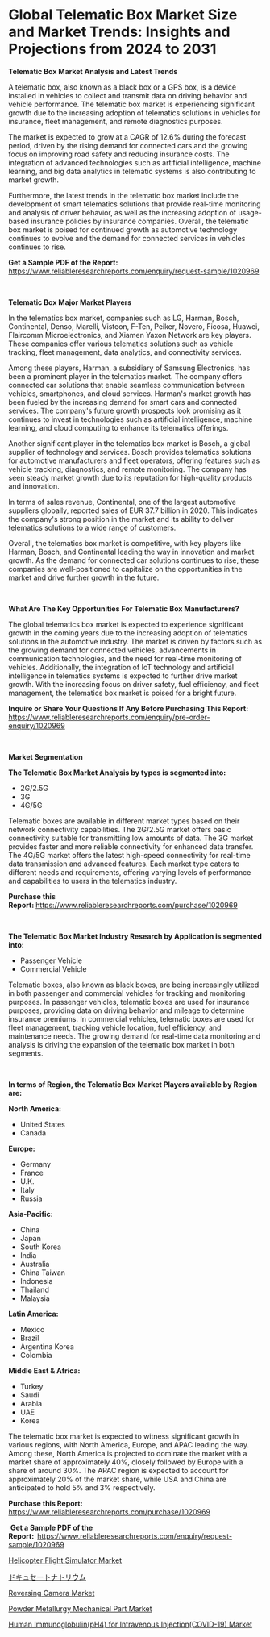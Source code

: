 <p><h1>Global Telematic Box Market Size and Market Trends: Insights and Projections from 2024 to 2031</h1></p><p><strong>Telematic Box Market Analysis and Latest Trends</strong></p>
<p><p>A telematic box, also known as a black box or a GPS box, is a device installed in vehicles to collect and transmit data on driving behavior and vehicle performance. The telematic box market is experiencing significant growth due to the increasing adoption of telematics solutions in vehicles for insurance, fleet management, and remote diagnostics purposes.</p><p>The market is expected to grow at a CAGR of 12.6% during the forecast period, driven by the rising demand for connected cars and the growing focus on improving road safety and reducing insurance costs. The integration of advanced technologies such as artificial intelligence, machine learning, and big data analytics in telematic systems is also contributing to market growth.</p><p>Furthermore, the latest trends in the telematic box market include the development of smart telematics solutions that provide real-time monitoring and analysis of driver behavior, as well as the increasing adoption of usage-based insurance policies by insurance companies. Overall, the telematic box market is poised for continued growth as automotive technology continues to evolve and the demand for connected services in vehicles continues to rise.</p></p>
<p><strong>Get a Sample PDF of the Report:&nbsp;</strong> <a href="https://www.reliableresearchreports.com/enquiry/request-sample/1020969">https://www.reliableresearchreports.com/enquiry/request-sample/1020969</a></p>
<p>&nbsp;</p>
<p><strong>Telematic Box Major Market Players</strong></p>
<p><p>In the telematics box market, companies such as LG, Harman, Bosch, Continental, Denso, Marelli, Visteon, F-Ten, Peiker, Novero, Ficosa, Huawei, Flaircomm Microelectronics, and Xiamen Yaxon Network are key players. These companies offer various telematics solutions such as vehicle tracking, fleet management, data analytics, and connectivity services.</p><p>Among these players, Harman, a subsidiary of Samsung Electronics, has been a prominent player in the telematics market. The company offers connected car solutions that enable seamless communication between vehicles, smartphones, and cloud services. Harman's market growth has been fueled by the increasing demand for smart cars and connected services. The company's future growth prospects look promising as it continues to invest in technologies such as artificial intelligence, machine learning, and cloud computing to enhance its telematics offerings.</p><p>Another significant player in the telematics box market is Bosch, a global supplier of technology and services. Bosch provides telematics solutions for automotive manufacturers and fleet operators, offering features such as vehicle tracking, diagnostics, and remote monitoring. The company has seen steady market growth due to its reputation for high-quality products and innovation.</p><p>In terms of sales revenue, Continental, one of the largest automotive suppliers globally, reported sales of EUR 37.7 billion in 2020. This indicates the company's strong position in the market and its ability to deliver telematics solutions to a wide range of customers.</p><p>Overall, the telematics box market is competitive, with key players like Harman, Bosch, and Continental leading the way in innovation and market growth. As the demand for connected car solutions continues to rise, these companies are well-positioned to capitalize on the opportunities in the market and drive further growth in the future.</p></p>
<p>&nbsp;</p>
<p><strong>What Are The Key Opportunities For Telematic Box Manufacturers?</strong></p>
<p><p>The global telematics box market is expected to experience significant growth in the coming years due to the increasing adoption of telematics solutions in the automotive industry. The market is driven by factors such as the growing demand for connected vehicles, advancements in communication technologies, and the need for real-time monitoring of vehicles. Additionally, the integration of IoT technology and artificial intelligence in telematics systems is expected to further drive market growth. With the increasing focus on driver safety, fuel efficiency, and fleet management, the telematics box market is poised for a bright future.</p></p>
<p><strong>Inquire or Share Your Questions If Any Before Purchasing This Report:</strong> <a href="https://www.reliableresearchreports.com/enquiry/pre-order-enquiry/1020969">https://www.reliableresearchreports.com/enquiry/pre-order-enquiry/1020969</a></p>
<p>&nbsp;</p>
<p><strong>Market Segmentation</strong></p>
<p><strong>The Telematic Box Market Analysis by types is segmented into:</strong></p>
<p><ul><li>2G/2.5G</li><li>3G</li><li>4G/5G</li></ul></p>
<p><p>Telematic boxes are available in different market types based on their network connectivity capabilities. The 2G/2.5G market offers basic connectivity suitable for transmitting low amounts of data. The 3G market provides faster and more reliable connectivity for enhanced data transfer. The 4G/5G market offers the latest high-speed connectivity for real-time data transmission and advanced features. Each market type caters to different needs and requirements, offering varying levels of performance and capabilities to users in the telematics industry.</p></p>
<p><strong>Purchase this Report:&nbsp;</strong><a href="https://www.reliableresearchreports.com/purchase/1020969">https://www.reliableresearchreports.com/purchase/1020969</a></p>
<p>&nbsp;</p>
<p><strong>The Telematic Box Market Industry Research by Application is segmented into:</strong></p>
<p><ul><li>Passenger Vehicle</li><li>Commercial Vehicle</li></ul></p>
<p><p>Telematic boxes, also known as black boxes, are being increasingly utilized in both passenger and commercial vehicles for tracking and monitoring purposes. In passenger vehicles, telematic boxes are used for insurance purposes, providing data on driving behavior and mileage to determine insurance premiums. In commercial vehicles, telematic boxes are used for fleet management, tracking vehicle location, fuel efficiency, and maintenance needs. The growing demand for real-time data monitoring and analysis is driving the expansion of the telematic box market in both segments.</p></p>
<p>&nbsp;</p>
<p><strong>In terms of Region, the Telematic Box Market Players available by Region are:</strong></p>
<p>
    <p> <strong> North America: </strong>
        <ul>
            <li>United States</li>
            <li>Canada</li>
        </ul>
        </p> 
    <p> <strong> Europe: </strong>
        <ul>
            <li>Germany</li>
            <li>France</li>
            <li>U.K.</li>
            <li>Italy</li>
            <li>Russia</li>
        </ul>
        </p> 
    <p> <strong> Asia-Pacific: </strong>
        <ul>
            <li>China</li>
            <li>Japan</li>
            <li>South Korea</li>
            <li>India</li>
            <li>Australia</li>
            <li>China Taiwan</li>
            <li>Indonesia</li>
            <li>Thailand</li>
            <li>Malaysia</li>
        </ul>
        </p> 
    <p> <strong> Latin America: </strong>
        <ul>
            <li>Mexico</li>
            <li>Brazil</li>
            <li>Argentina Korea</li>
            <li>Colombia</li>
        </ul>
        </p> 
    <p> <strong> Middle East & Africa: </strong>
        <ul>
            <li>Turkey</li>
            <li>Saudi</li>
            <li>Arabia</li>
            <li>UAE</li>
            <li>Korea</li>
        </ul>
    </p>
    </p>
<p><p>The telematic box market is expected to witness significant growth in various regions, with North America, Europe, and APAC leading the way. Among these, North America is projected to dominate the market with a market share of approximately 40%, closely followed by Europe with a share of around 30%. The APAC region is expected to account for approximately 20% of the market share, while USA and China are anticipated to hold 5% and 3% respectively.</p></p>
<p><strong>Purchase this Report: </strong><a href="https://www.reliableresearchreports.com/purchase/1020969">https://www.reliableresearchreports.com/purchase/1020969</a></p>
<p>&nbsp;<strong>Get a Sample PDF of the Report:&nbsp;&nbsp;</strong><a href="https://www.reliableresearchreports.com/enquiry/request-sample/1020969">https://www.reliableresearchreports.com/enquiry/request-sample/1020969</a></p>
<p><strong></strong></p>
<p><p><a href="https://issuu.com/reportprime-2/docs/helicopter-flight-simulator-market-size-2030.pptx">Helicopter Flight Simulator Market</a></p><p><a href="https://github.com/hwbcz413288296/Market-Research-Report-List-1/blob/main/2058238188122.md">ドキュセートナトリウム</a></p><p><a href="https://github.com/Chiragrp22/Market-Research-Report-List-3/blob/main/reversing-camera-market.md">Reversing Camera Market</a></p><p><a href="https://view.publitas.com/reportprime-1/powder-metallurgy-mechanical-part-market-size-market-share-and-global-market-analysis-report-2023-2030/">Powder Metallurgy Mechanical Part Market</a></p><p><a href="https://forested-sushi-9b0.notion.site/Human-Immunoglobulin-pH4-for-Intravenous-Injection-COVID-19-Market-Size-Market-Share-and-Global-M-8102e111f855493eb9af14473b50c537">Human Immunoglobulin(pH4) for Intravenous Injection(COVID-19) Market</a></p></p>